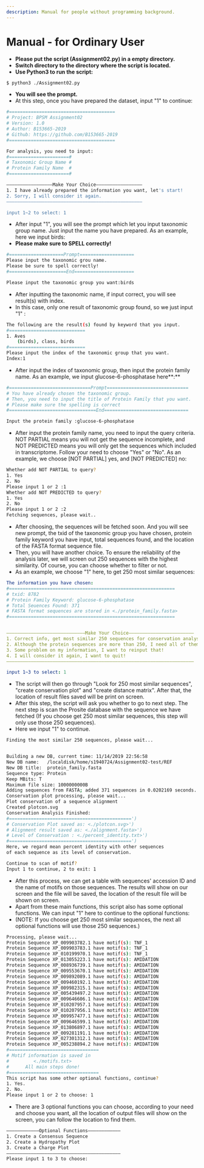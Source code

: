 ```yaml
---
description: Manual for people without programming background.
---
```


# Manual - for Ordinary User

* **Please put the script \(Assignment02.py\) in a empty directory.**
* **Switch directory to the directory where the script is located.**
* **Use Python3 to run the script:**

```bash
$ python3 ./Assignment02.py
```

* **You will see the prompt.**
* At this step, once you have prepared the dataset, input "1" to continue: 

```bash
#=======================================
# Project: BPSM Assignment02
# Version: 1.0
# Author: B153665-2019
# Github: https://github.com/B153665-2019
#=======================================

For analysis, you need to input: 
#======================#
# Taxonomic Group Name #
# Protein Family Name  #
#======================#

—————————————————Make Your Choice—————————————————
1. I have already prepared the information you want, let's start!
2. Sorry, I will consider it again.
——————————————————————————————————————————————————

input 1~2 to select: 1
```

* After input "1", you will see the prompt which let you input taxonomic group name. Just input the name you have prepared. As an example, here we input birds:
* **Please make sure to SPELL correctly!**

```bash
#====================Prompt====================
Please input the taxonomic grou name.
Please be sure to spell correctly!
#=====================End======================

Please input the taxonomic group you want:birds
```

* After inputting the taxonomic name, if input correct, you will see result\(s\) with index. 
* In this case, only one result of taxonomic group found, so we just input "1" :

```bash
The following are the result(s) found by keyword that you input.
#============================
1. Aves
    (birds), class, birds
#============================
Please input the index of the taxonomic group that you want.
Index:1
```

* After input the index of taxonomic group, then input the protein family name. As an example, we input   glucose-6-phosphatase here**:**

```bash
#==============================Prompt==============================
# You have already chosen the taxonomic group.
# Then, you need to input the title of Protein Family that you want.
# Please make sure the spelling is correct
#================================End===============================

Input the protein family :glucose-6-phosphatase
```

* After input the protein family name, you need to input the query criteria. NOT PARTIAL means you will not get the sequence incomplete, and NOT PREDICTED means you will only get the sequences which included in transcriptome. Follow your need to choose "Yes" or "No". As an example, we choose \[NOT PARTIAL\] yes, and \[NOT PREDICTED\] no:

```bash
Whether add NOT PARTIAL to query?
1. Yes
2. No
Please input 1 or 2 :1
Whether add NOT PREDICTED to query?
1. Yes
2. No
Please input 1 or 2 :2
Fetching sequences, please wait..
```

* After choosing, the sequences will be fetched soon. And you will see new prompt, the txid of the taxonomic group you have chosen, protein family keyword you have input, total sequences found, and the location of the FASTA format sequence file.
* Then, you will have another choice. To ensure the reliability of the analysis later, we will screen out 250 sequences with the highest similarity. Of course, you can choose whether to filter or not.
* As an example, we choose "1" here, to get 250 most similar sequences:

```yaml
The information you have chosen: 
#=============================================================
# txid: 8782
# Protein Family Keyword: glucose-6-phosphatase
# Total Seuences Found: 371
# FASTA format sequences are stored in <./protein_family.fasta>
#=============================================================


—————————————————————————————Make Your Choice————————————————————————
1. Correct info, get most similar 250 sequences for conservation analysis and some other steps!
2. Although the protein sequences are more than 250, I need all of them for conservation analysis!
3. Some problem on my information, I want to reinput that!
4. I will consider it again, I want to quit!
—————————————————————————————————————————————————————————————————————

input 1~3 to select: 1
```

* The script will then go through "Look for 250 most similar sequences", "create conservation plot" and "create distance matrix". After that, the location of result files saved will be print on screen.
* After this step, the script will ask you whether to go to next step. The next step is scan the Prosite database with the sequence we have fetched \(If you choose get 250 most similar sequences, this step will only use those 250 sequences\).
* Here we input "1" to continue.

```bash
Finding the most similar 250 sequences, please wait...


Building a new DB, current time: 11/14/2019 22:56:58
New DB name:   /localdisk/home/s1940724/Assignment02-test/REF
New DB title:  protein_family.fasta
Sequence type: Protein
Keep MBits: T
Maximum file size: 1000000000B
Adding sequences from FASTA; added 371 sequences in 0.0202169 seconds.
Conservation plot processing, please wait...
Plot conservation of a sequence alignment
Created plotcon.svg
Conservation Analysis Finished:
#=============================================')
# Conservation Plot saved as: <./plotcon.svg>')
# Alignment result saved as: <./alignment.fasta>')
# Level of Conservation : <./percent_identity.txt>')
#=============================================')
Here, we regard mean percent identity with other sequences
of each sequence as its level of conservation.

Continue to scan of motif?
Input 1 to continue, 2 to exit: 1
```

* After this process, we can get a table with sequences' accession ID and the name of motifs on those sequences. The results will show on our screen and the file will be saved, the location of the result file will be shown on screen.
* Apart from these main functions, this script also has some optional functions. We can input "1" here to continue to the optional functions:
* \(NOTE: If you choose get 250 most similar sequences, the next all optional functions will use those 250 sequences.\)

```bash
Processing, please wait...
Protein Sequence XP_009903782.1 have motif(s): TNF_1
Protein Sequence XP_009903783.1 have motif(s): TNF_1
Protein Sequence XP_010199970.1 have motif(s): TNF_1
Protein Sequence XP_013055223.1 have motif(s): AMIDATION
Protein Sequence XP_008936739.1 have motif(s): AMIDATION
Protein Sequence XP_009553670.1 have motif(s): AMIDATION
Protein Sequence XP_009892089.1 have motif(s): AMIDATION
Protein Sequence XP_009460192.1 have motif(s): AMIDATION
Protein Sequence XP_009982315.1 have motif(s): AMIDATION
Protein Sequence XP_005439497.2 have motif(s): AMIDATION
Protein Sequence XP_009646606.1 have motif(s): AMIDATION
Protein Sequence XP_010207957.1 have motif(s): AMIDATION
Protein Sequence XP_010207956.1 have motif(s): AMIDATION
Protein Sequence XP_009957477.1 have motif(s): AMIDATION
Protein Sequence XP_009646599.1 have motif(s): AMIDATION
Protein Sequence XP_013806897.1 have motif(s): AMIDATION
Protein Sequence XP_009281191.1 have motif(s): AMIDATION
Protein Sequence XP_027301312.1 have motif(s): AMIDATION
Protein Sequence XP_005238894.2 have motif(s): AMIDATION
#=================================
# Motif information is saved in 
#         <./motifs.txt>
#      All main steps done!
#=================================
This script has some other optional functions, continue?
1. Yes.
2. No.
Please input 1 or 2 to choose: 1
```

* There are 3 optional functions you can choose, according to your need and choose you want, all the location of output files will show on the screen, you can follow the location to find them.

```bash
————————————Optional Functions————————————
1. Create a Consensus Sequence
2. Create a Hydropathy Plot
3. Create a Charge Plot
——————————————————————————————————————————
Please input 1 to 3 to choose: 
```

